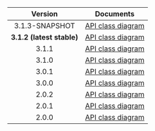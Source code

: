 | Version | Documents |
|:---:|---|
| 3.1.3-SNAPSHOT | [API class diagram](3.1.3-SNAPSHOT/api_class_diagram.svg) |
| **3.1.2 (latest stable)** | [API class diagram](3.1.2/api_class_diagram.svg) |
| 3.1.1 | [API class diagram](3.1.1/api_class_diagram.svg) |
| 3.1.0 | [API class diagram](3.1.0/api_class_diagram.svg) |
| 3.0.1 | [API class diagram](3.0.1/api_class_diagram.svg) |
| 3.0.0 | [API class diagram](3.0.0/api_class_diagram.svg) |
| 2.0.2 | [API class diagram](2.0.2/api_class_diagram.svg) |
| 2.0.1 | [API class diagram](2.0.1/api_class_diagram.svg) |
| 2.0.0 | [API class diagram](2.0.0/api_class_diagram.svg) |
